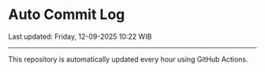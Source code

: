 # Auto Commit Log

Last updated: Friday, 12-09-2025 10:22 WIB

---

This repository is automatically updated every hour using GitHub Actions.
